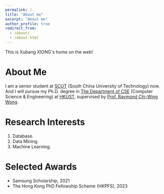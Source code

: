 ```yaml
---
permalink: /
title: "About me"
excerpt: "About me"
author_profile: true
redirect_from: 
  - /about/
  - /about.html
---
```


This is Xubang XIONG's home on the web!


About Me
======
I am a senior student at [SCUT](https://www.scut.edu.cn/new/) (South China University of Technology) now. And I will pursue my Ph.D. degree in [The Department of CSE](https://cse.hkust.edu.hk/) (Computer Science & Engineering) at [HKUST](https://hkust.edu.hk/), supervised by [Prof. Raymond Chi-Wing Wong](https://home.cse.ust.hk/~raywong/).

Research Interests
======
1. Database.
2. Data Mining.
3. Machine Learning.

Selected Awards
======
+ Samsung Scholarship, 2021
+ The Hong Kong PhD Fellowship Scheme (HKPFS), 2023
